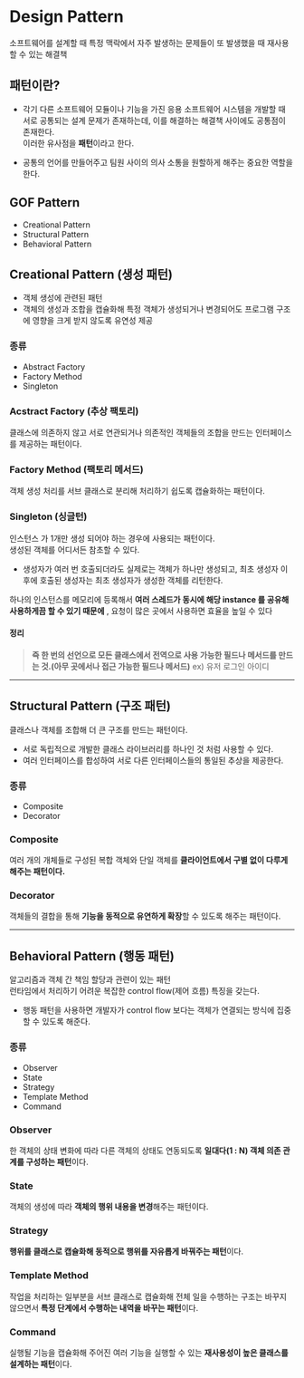 # Design Pattern
소프트웨어를 설계할 때 특정 맥락에서 자주 발생하는 문제들이 또 발생했을 때 재사용할 수 있는 해결책

## 패턴이란?
- 각기 다른 소프트웨어 모듈이나 기능을 가진 응용 소프트웨어 시스템을 개발할 때 서로 공통되는 설계 문제가 존재하는데, 이를 해결하는 해결책 사이에도 공통점이 존재한다.   
이러한 유사점을 <b>패턴</b>이라고 한다.

- 공통의 언어를 만들어주고 팀원 사이의 의사 소통을 원할하게 해주는 중요한 역할을 한다.

## GOF Pattern
- Creational Pattern 
- Structural Pattern
- Behavioral Pattern

## Creational Pattern (생성 패턴)
- 객체 생성에 관련된 패턴
- 객체의 생성과 조합을 캡슐화해 특정 객체가 생성되거나 변경되어도 프로그램 구조에 영향을 크게 받지 않도록 유연성 제공

### 종류
- Abstract Factory
- Factory Method
- Singleton

### Acstract Factory (추상 팩토리)
클래스에 의존하지 않고 서로 연관되거나 의존적인 객체들의 조합을 만드는 인터페이스를 제공하는 패턴이다.

### Factory Method (팩토리 메서드)
객체 생성 처리를 서브 클래스로 분리해 처리하기 쉽도록 캡슐화하는 패턴이다.

###  Singleton (싱글턴)
인스턴스 가 1개만 생성 되어야 하는 경우에 사용되는 패턴이다.   
생성된 객체를 어디서든 참초할 수 있다.

- 생성자가 여러 번 호출되더라도 실제로는 객체가 하나만 생성되고, 최초 생성자 이후에 호출된 생성자는 최초 생성자가 생성한 객체를 리턴한다.

하나의 인스턴스를 메모리에 등록해서 <b>여러 스레드가 동시에 해당 instance 를 공유해 사용하게끔 할 수 있기 때문에</b> , 요청이 많은 곳에서 사용하면 효율을 높일 수 있다

#### 정리
> <b>즉 한 번의 선언으로 모든 클래스에서 전역으로 사용 가능한 필드나 메서드를 만드는 것.(아무 곳에서나 접근 가능한 필드나 메서드)</b> ex) 유저 로그인 아이디

---

## Structural Pattern (구조 패턴)
클래스나 객체를 조합해 더 큰 구조를 만드는 패턴이다.

- 서로 독립적으로 개발한 클래스 라이브러리를 하나인 것 처럼 사용할 수 있다.
- 여러 인터페이스를 합성하여 서로 다른 인터페이스들의 통일된 추상을 제공한다.

### 종류
- Composite 
- Decorator

### Composite 
여러 개의 개체들로 구성된 복합 객체와 단일 객체를 <b>클라이언트에서 구별 없이 다루게 해주는 패턴이다.</b>

### Decorator
객체들의 결합을 통해 <b>기능을 동적으로 유연하게 확장</b>할 수 있도록 해주는 패턴이다.

---

## Behavioral Pattern (행동 패턴)
알고리즘과 객체 간 책임 할당과 관련이 있는 패턴   
런타임에서 처리하기 어려운 복잡한 control flow(제어 흐름) 특징을 갖는다.   
- 행동 패턴을 사용하면 개발자가 control flow 보다는 객체가 연결되는 방식에 집중할 수 있도록 해준다.
  
### 종류
- Observer
- State
- Strategy
- Template Method
- Command

### Observer
한 객체의 상태 변화에 따라 다른 객체의 상태도 연동되도록 <b>일대다(1 : N) 객체 의존 관계를 구성하는 패턴</b>이다.

### State
객체의 생성에 따라 <b>객체의 행위 내용을 변경</b>해주는 패턴이다.

### Strategy
<b>행위를 클래스로 캡슐화해 동적으로 행위를 자유롭게 바꿔주는 패턴</b>이다.

### Template Method
작업을 처리하는 일부분을 서브 클래스로 캡슐화해 전체 일을 수행하는 구조는 바꾸지 않으면서 <b>특정 단계에서 수행하는 내역을 바꾸는 패턴</b>이다.

### Command
실행될 기능을 캡슐화해 주어진 여러 기능을 실행할 수 있는 <b>재사용성이 높은 클래스를 설계하는 패턴</b>이다.